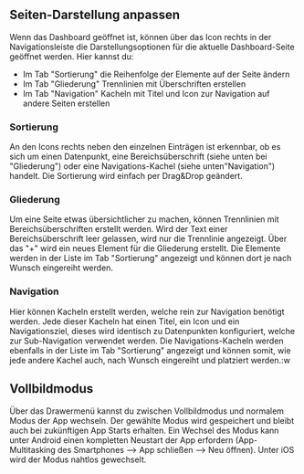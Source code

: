## Seiten-Darstellung anpassen
Wenn das Dashboard geöffnet ist, können über das Icon rechts in der Navigationsleiste die Darstellungsoptionen für die aktuelle Dashboard-Seite geöffnet werden. Hier kannst du:
* Im Tab "Sortierung" die Reihenfolge der Elemente auf der Seite ändern
* Im Tab "Gliederung" Trennlinien mit Überschriften erstellen
* Im Tab "Navigation" Kacheln mit Titel und Icon zur Navigation auf andere Seiten erstellen

### Sortierung
An den Icons rechts neben den einzelnen Einträgen ist erkennbar, ob es sich um einen Datenpunkt, eine Bereichsüberschrift (siehe unten bei "Gliederung") oder eine Navigations-Kachel (siehe unten"Navigation") handelt. Die Sortierung wird einfach per Drag&Drop geändert.

### Gliederung
Um eine Seite etwas übersichtlicher zu machen, können Trennlinien mit Bereichsüberschriften erstellt werden. Wird der Text einer Bereichsüberschrift leer gelassen, wird nur die Trennlinie angezeigt. Über das "+" wird ein neues Element für die Gliederung erstellt. Die Elemente werden in der Liste im Tab "Sortierung" angezeigt und können dort je nach Wunsch eingereiht werden.

### Navigation
Hier können Kacheln erstellt werden, welche rein zur Navigation benötigt werden. Jede dieser Kacheln hat einen Titel, ein Icon und ein Navigationsziel, dieses wird identisch zu Datenpunkten
konfiguriert, welche zur Sub-Navigation verwendet werden. Die Navigations-Kacheln werden ebenfalls in der Liste im Tab "Sortierung" angezeigt und können somit, wie jede andere Kachel auch, nach Wunsch
eingereiht und platziert werden.:w

## Vollbildmodus
Über das Drawermenü kannst du zwischen Vollbildmodus und normalem Modus der App wechseln. Der gewählte Modus wird gespeichert und bleibt auch bei zukünftigen App Starts erhalten. Ein Wechsel des Modus
kann unter Android einen kompletten Neustart der App erfordern (App-Multitasking des Smartphones --> App schließen --> Neu öffnen). Unter iOS wird der Modus nahtlos gewechselt.
